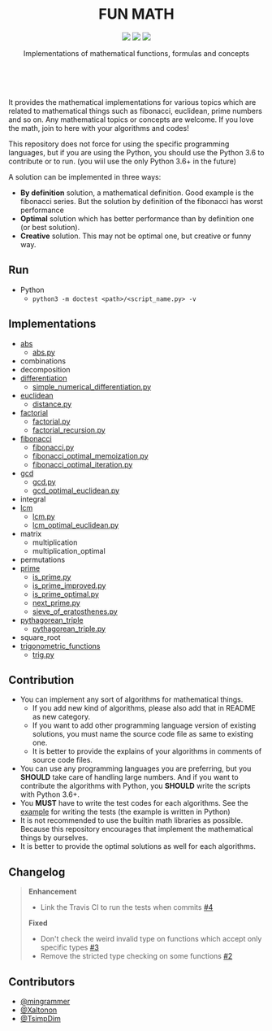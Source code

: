 <br><br>

<h1 align="center">FUN MATH</h1>

<p align="center">
  <a href="/LICENSE"><img src="https://img.shields.io/badge/license-MIT-blue.svg"/></a>
  <a href="https://app.fossa.io/projects/git%2Bgithub.com%2Fmingrammer%2Ffunmath?ref=badge_shield" alt="FOSSA Status"><img src="https://app.fossa.io/api/projects/git%2Bgithub.com%2Fmingrammer%2Ffunmath.svg?type=shield"/></a>
  <a href="https://docs.python.org/3/index.html"><img src="https://img.shields.io/badge/python-3.6-blue.svg"/></a>
</p>

<p align="center">
  Implementations of mathematical functions, formulas and concepts
</p>

<br><br><br>

It provides the mathematical implementations for various topics which are related to mathematical things such as fibonacci, euclidean, prime numbers and so on. Any mathematical topics or concepts are welcome. If you love the math, join to here with your algorithms and codes!

This repository does not force for using the specific programming languages, but if you are using the Python, you should use the Python 3.6 to contribute or to run. (you wiil use the only Python 3.6+ in the future)

A solution can be implemented in three ways:

- **By definition** solution, a mathematical definition. Good example is the fibonacci series. But the solution by definition of the fibonacci has worst performance
- **Optimal** solution which has better performance than by definition one (or best solution).
- **Creative** solution. This may not be optimal one, but creative or funny way.

## Run

* Python
  * `python3 -m doctest <path>/<script_name.py> -v`

## Implementations

* [abs](abs)
  * [abs.py](abs/abs.py)
* combinations
* decomposition
* [differentiation](differentiation)
  * [simple_numerical_differentiation.py](differentiation/simple_numerical_differentiation.py)
* [euclidean](euclidean)
  * [distance.py](euclidean/distance.py)
* [factorial](factorial)
  * [factorial.py](factorial/factorial.py)
  * [factorial_recursion.py](factorial/factorial_recursion.py)
* [fibonacci](fibonacci)
  * [fibonacci.py](fibonacci/fibonacci.py)
  * [fibonacci_optimal_memoization.py](fibonacci/fibonacci_optimal_memoization.py)
  * [fibonacci_optimal_iteration.py](fibonacci/fibonacci_optimal_iteration.py)
* [gcd](gcd)
  * [gcd.py](gcd/gcd.py)
  * [gcd_optimal_euclidean.py](gcd/gcd_optimal_euclidean.py)
* integral
* [lcm](lcm)
  * [lcm.py](lcm/lcm.py)
  * [lcm_optimal_euclidean.py](lcm/lcm_optimal_euclidean.py)
* matrix
  * multiplication
  * multiplication_optimal
* permutations
* [prime](prime)
  * [is_prime.py](prime/is_prime.py)
  * [is_prime_improved.py](prime/is_prime_improved.py)
  * [is_prime_optimal.py](prime/is_prime_optimal.py)
  * [next_prime.py](prime/next_prime.py)
  * [sieve_of_eratosthenes.py](prime/sieve_of_eratosthenes.py)
* [pythagorean_triple](pythagorean_triple)
  * [pythagorean_triple.py](pythagorean_triple/pythagorean_triple.py)
* square_root
* [trigonometric_functions](trigonometric_functions)
  * [trig.py](trigonometric_functions/trig.py)

## Contribution

* You can implement any sort of algorithms for mathematical things.
  * If you add new kind of algorithms, please also add that in README as new category.
  * If you want to add other programming language version of existing solutions, you must name the source code file as same to existing one.
  * It is better to provide the explains of your algorithms in comments of source code files.
* You can use any programming languages you are preferring, but you **SHOULD** take care of handling large numbers. And if you want to contribute the algorithms with Python, you **SHOULD** write the scripts with Python 3.6+.
* You **MUST** have to write the test codes for each algorithms. See the [example](fibonacci/fibonacci_optimal_memoization.py) for writing the tests (the example is written in Python)
* It is not recommended to use the builtin math libraries as possible. Because this repository encourages that implement the mathematical things by ourselves.
* It is better to provide the optimal solutions as well for each algorithms.

## Changelog
> **Enhancement**
> - Link the Travis CI to run the tests when commits [#4](../../issues/4)
>
> **Fixed**
> - Don't check the weird invalid type on functions which accept only specific types [#3](../../issues/3)
> - Remove the stricted type checking on some functions [#2](../../issues/2)

## Contributors

- [@mingrammer](https://github.com/mingrammer)
- [@Xaltonon](https://github.com/Xaltonon )
- [@TsimpDim](https://github.com/TsimpDim)
